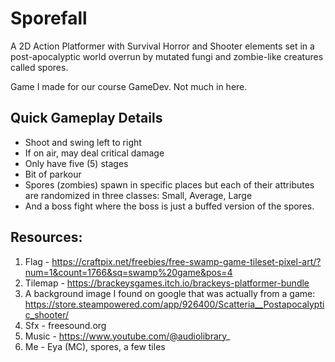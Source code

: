 # Sporefall

A 2D Action Platformer with Survival Horror and Shooter elements set in a post-apocalyptic world overrun by mutated fungi and zombie-like creatures called spores.

Game I made for our course GameDev. Not much in here.

## Quick Gameplay Details
  * Shoot and swing left to right
  * If on air, may deal critical damage
  * Only have five (5) stages
  * Bit of parkour
  * Spores (zombies) spawn in specific places but each of their attributes are randomized in three classes: Small, Average, Large
  * And a boss fight where the boss is just a buffed version of the spores.

## Resources:
  1. Flag - https://craftpix.net/freebies/free-swamp-game-tileset-pixel-art/?num=1&count=1766&sq=swamp%20game&pos=4
  2. Tilemap - https://brackeysgames.itch.io/brackeys-platformer-bundle
  3. A background image I found on google that was actually from a game: https://store.steampowered.com/app/926400/Scatteria__Postapocalyptic_shooter/
  4. Sfx - freesound.org
  5. Music - https://www.youtube.com/@audiolibrary_
  6. Me - Eya (MC), spores, a few tiles
